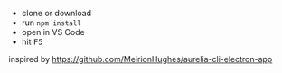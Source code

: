 * clone or download
* run `npm install`
* open in VS Code
* hit <kbd>F5</kbd>



inspired by https://github.com/MeirionHughes/aurelia-cli-electron-app
